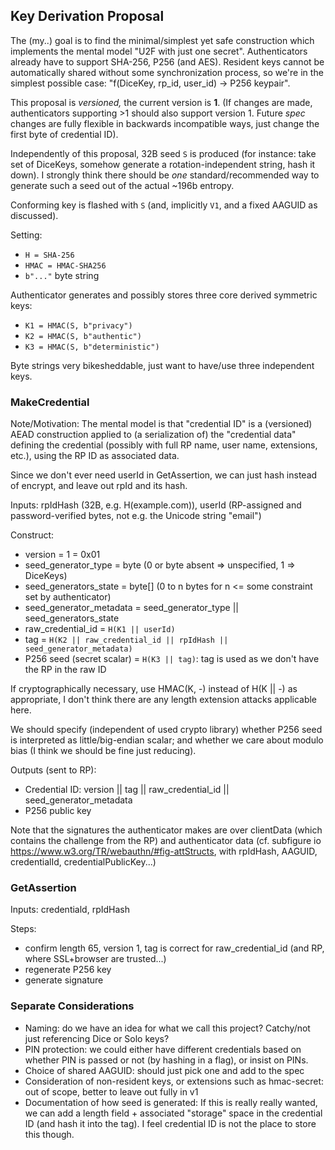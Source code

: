 ## Key Derivation Proposal

The (my..) goal is to find the minimal/simplest yet safe construction which implements the mental model "U2F with just one secret". Authenticators already have to support SHA-256, P256 (and AES). Resident keys cannot be automatically shared without some synchronization process, so we're in the simplest possible case: "f(DiceKey, rp_id, user_id) -> P256 keypair".

This proposal is *versioned,* the current version is **1**. (If changes are made, authenticators supporting >1 should also support version 1. Future *spec* changes are fully flexible in backwards incompatible ways, just change the first byte of credential ID).



Independently of this proposal, 32B seed `S` is produced (for instance: take set of DiceKeys, somehow generate a rotation-independent string, hash it down). I strongly think there should be *one* standard/recommended way to generate such a seed out of the actual ~196b entropy.



Conforming key is flashed with `S` (and, implicitly `V1`, and a fixed AAGUID as discussed).

Setting:

- `H = SHA-256`
- `HMAC = HMAC-SHA256`
- `b"..."` byte string

Authenticator generates and possibly stores three core derived symmetric keys:

- `K1 = HMAC(S, b"privacy")`
- `K2 = HMAC(S, b"authentic")`
- `K3 = HMAC(S, b"deterministic")`

Byte strings very bikesheddable, just want to have/use three independent keys.



### MakeCredential

Note/Motivation: The mental model is that "credential ID" is a (versioned) AEAD construction applied to (a serialization of) the "credential data" defining the credential (possibly with full RP name, user name, extensions, etc.), using the RP ID as associated data. 

Since we don't ever need userId in GetAssertion, we can just hash instead of encrypt, and leave out rpId and its hash.



Inputs: rpIdHash (32B, e.g. H(example.com)), userId (RP-assigned and password-verified bytes, not e.g. the Unicode string "email")

Construct:

- version = 1 = 0x01
- seed_generator_type = byte (0 or byte absent => unspecified, 1 => DiceKeys)
- seed_generators_state = byte[] (0 to n bytes for n <= some constraint set by authenticator)
- seed_generator_metadata = seed_generator_type || seed_generators_state
- raw_credential_id = `H(K1 || userId)`
- tag = `H(K2 || raw_credential_id || rpIdHash || seed_generator_metadata)`
- P256 seed (secret scalar) = `H(K3 || tag)`: tag is used as we don't have the RP in the raw ID

If cryptographically necessary, use HMAC(K, -) instead of H(K || -) as appropriate, I don't think there are any length extension attacks applicable here.

We should specify (independent of used crypto library) whether P256 seed is interpreted as little/big-endian scalar; and whether we care about modulo bias (I think we should be fine just reducing).



Outputs (sent to RP):

- Credential ID: version || tag || raw_credential_id || seed_generator_metadata
- P256 public key



Note that the signatures the authenticator makes are over clientData (which contains the challenge from the RP) and authenticator data (cf. subfigure io https://www.w3.org/TR/webauthn/#fig-attStructs, with rpIdHash, AAGUID, credentialId, credentialPublicKey...)



### GetAssertion

Inputs: credentiald, rpIdHash

Steps:

- confirm length 65, version 1, tag is correct for raw_credential_id (and RP, where SSL+browser are trusted...)
- regenerate P256 key
- generate signature



### Separate Considerations

- Naming: do we have an idea for what we call this project? Catchy/not just referencing Dice or Solo keys?
- PIN protection: we could either have different credentials based on whether PIN is passed or not (by hashing in a flag), or insist on PINs. 
- Choice of shared AAGUID: should just pick one and add to the spec
- Consideration of non-resident keys, or extensions such as hmac-secret: out of scope, better to leave out fully in v1
- Documentation of how seed is generated: If this is really really wanted, we can add a length field + associated "storage" space in the credential ID (and hash it into the tag). I feel credential ID is not the place to store this though.